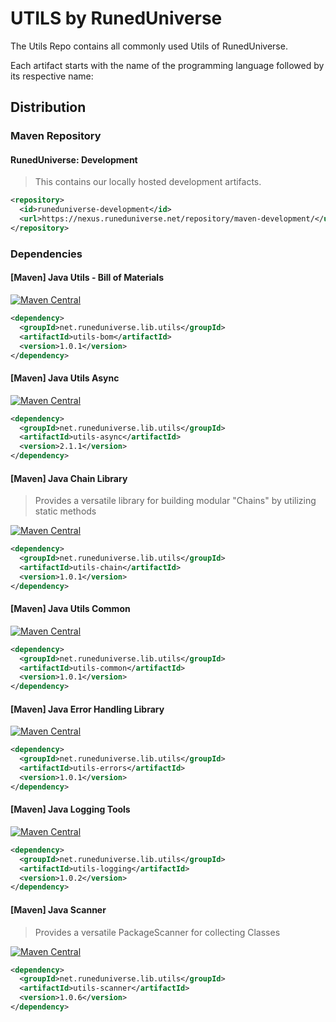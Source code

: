 # UTILS by RunedUniverse
The Utils Repo contains all commonly used Utils of RunedUniverse.

Each artifact starts with the name of the programming language followed by its respective name:

## Distribution

### Maven Repository
#### RunedUniverse: Development
> This contains our locally hosted development artifacts.<br>

```xml
<repository>
  <id>runeduniverse-development</id>
  <url>https://nexus.runeduniverse.net/repository/maven-development/</url>
</repository>
```

### Dependencies

#### [Maven] Java Utils - Bill of Materials
[![Maven Central](https://img.shields.io/maven-central/v/net.runeduniverse.lib.utils/utils-bom.svg?label=Maven%20Central)](https://search.maven.org/search?q=g:%22net.runeduniverse.lib.utils%22%20AND%20a:%22utils-bom%22)

```xml
<dependency>
  <groupId>net.runeduniverse.lib.utils</groupId>
  <artifactId>utils-bom</artifactId>
  <version>1.0.1</version>
</dependency>
```

#### [Maven] Java Utils Async
[![Maven Central](https://img.shields.io/maven-central/v/net.runeduniverse.lib.utils/utils-async.svg?label=Maven%20Central)](https://search.maven.org/search?q=g:%22net.runeduniverse.lib.utils%22%20AND%20a:%22utils-async%22)

```xml
<dependency>
  <groupId>net.runeduniverse.lib.utils</groupId>
  <artifactId>utils-async</artifactId>
  <version>2.1.1</version>
</dependency>
```

#### [Maven] Java Chain Library
> Provides a versatile library for building modular "Chains" by utilizing static methods

[![Maven Central](https://img.shields.io/maven-central/v/net.runeduniverse.lib.utils/utils-chain.svg?label=Maven%20Central)](https://search.maven.org/search?q=g:%22net.runeduniverse.lib.utils%22%20AND%20a:%22utils-chain%22)

```xml
<dependency>
  <groupId>net.runeduniverse.lib.utils</groupId>
  <artifactId>utils-chain</artifactId>
  <version>1.0.1</version>
</dependency>
```

#### [Maven] Java Utils Common
[![Maven Central](https://img.shields.io/maven-central/v/net.runeduniverse.lib.utils/utils-common.svg?label=Maven%20Central)](https://search.maven.org/search?q=g:%22net.runeduniverse.lib.utils%22%20AND%20a:%22utils-common%22)

```xml
<dependency>
  <groupId>net.runeduniverse.lib.utils</groupId>
  <artifactId>utils-common</artifactId>
  <version>1.0.1</version>
</dependency>
```

#### [Maven] Java Error Handling Library
[![Maven Central](https://img.shields.io/maven-central/v/net.runeduniverse.lib.utils/utils-errors.svg?label=Maven%20Central)](https://search.maven.org/search?q=g:%22net.runeduniverse.lib.utils%22%20AND%20a:%22utils-errors%22)

```xml
<dependency>
  <groupId>net.runeduniverse.lib.utils</groupId>
  <artifactId>utils-errors</artifactId>
  <version>1.0.1</version>
</dependency>
```

#### [Maven] Java Logging Tools
[![Maven Central](https://img.shields.io/maven-central/v/net.runeduniverse.lib.utils/utils-logging.svg?label=Maven%20Central)](https://search.maven.org/search?q=g:%22net.runeduniverse.lib.utils%22%20AND%20a:%22utils-logging%22)

```xml
<dependency>
  <groupId>net.runeduniverse.lib.utils</groupId>
  <artifactId>utils-logging</artifactId>
  <version>1.0.2</version>
</dependency>
```

#### [Maven] Java Scanner
> Provides a versatile PackageScanner for collecting Classes

[![Maven Central](https://img.shields.io/maven-central/v/net.runeduniverse.lib.utils/utils-scanner.svg?label=Maven%20Central)](https://search.maven.org/search?q=g:%22net.runeduniverse.lib.utils%22%20AND%20a:%22utils-scanner%22)

```xml
<dependency>
  <groupId>net.runeduniverse.lib.utils</groupId>
  <artifactId>utils-scanner</artifactId>
  <version>1.0.6</version>
</dependency>
```


